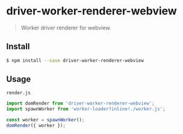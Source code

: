 # driver-worker-renderer-webview

> Worker driver renderer for webview.

## Install

```bash
$ npm install --save driver-worker-renderer-webview
```

## Usage

`render.js`
```js
import domRender from 'driver-worker-renderer-webview';
import spawnWorker from 'worker-loader?inline!./worker.js';

const worker = spawnWorker();
domRender({ worker });
```
